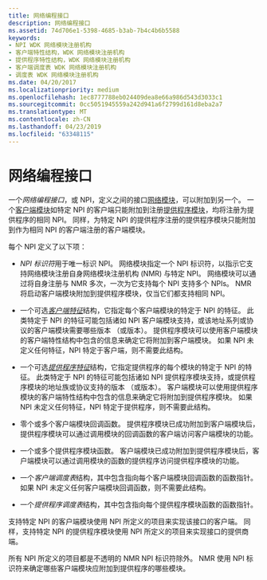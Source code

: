 ```yaml
---
title: 网络编程接口
description: 网络编程接口
ms.assetid: 74d706e1-5398-4685-b3ab-7b4c4b6b5588
keywords:
- NPI WDK 网络模块注册机构
- 客户端特性结构，WDK 网络模块注册机构
- 提供程序特性结构，WDK 网络模块注册机构
- 客户端调度表 WDK 网络模块注册机构
- 调度表 WDK 网络模块注册机构
ms.date: 04/20/2017
ms.localizationpriority: medium
ms.openlocfilehash: 1ec8777788eb024409dea8e66a986d543d3033c1
ms.sourcegitcommit: 0cc5051945559a242d941a6f2799d161d8eba2a7
ms.translationtype: MT
ms.contentlocale: zh-CN
ms.lasthandoff: 04/23/2019
ms.locfileid: "63348115"
---
```

# <a name="network-programming-interface"></a>网络编程接口


一个*网络编程接口*，或 NPI，定义之间的接口[网络模块](network-module.md)，可以附加到另一个。 一个[客户端模块](client-module.md)如特定 NPI 的客户端只能附加到注册[提供程序模块](provider-module.md)，均将注册为提供程序的相同 NPI。 同样，为特定 NPI 的提供程序注册的提供程序模块只能附加到作为相同 NPI 的客户端注册的客户端模块。

每个 NPI 定义了以下项：

-   *NPI 标识符*用于唯一标识 NPI。 网络模块指定一个 NPI 标识符，以指示它支持网络模块注册自身网络模块注册机构 (NMR) 与特定 NPI。 网络模块可以通过将自身注册与 NMR 多次，一次为它支持每个 NPI 支持多个 NPIs。 NMR 将启动客户端模块附加到提供程序模块，仅当它们都支持相同 NPI。

-   一个可选[*客户端特征*](https://msdn.microsoft.com/library/windows/hardware/ff568812)结构，它指定每个客户端模块的特定于 NPI 的特征。 此类特定于 NPI 的特征可能包括诸如 NPI 客户端模块支持，或该地址系列或协议的客户端模块需要哪些版本 （或版本）。 提供程序模块可以使用客户端模块的客户端特性结构中包含的信息来确定它将附加到客户端模块。 如果 NPI 未定义任何特征，NPI 特定于客户端，则不需要此结构。

-   一个可选[*提供程序特征*](https://msdn.microsoft.com/library/windows/hardware/ff568814)结构，它指定提供程序的每个模块的特定于 NPI 的特征。 此类特定于 NPI 的特征可能包括诸如 NPI 提供程序模块支持，或提供程序模块的地址族或协议支持的版本 （或版本）。 客户端模块可以使用提供程序模块的客户端特性结构中包含的信息来确定它将附加到提供程序模块。 如果 NPI 未定义任何特征，NPI 特定于提供程序，则不需要此结构。

-   零个或多个客户端模块回调函数。 提供程序模块已成功附加到客户端模块后，提供程序模块可以通过调用模块的回调函数的客户端访问客户端模块的功能。

-   一个或多个提供程序模块函数。 客户端模块已成功附加到提供程序模块后，客户端模块可以通过调用模块的函数的提供程序访问提供程序模块的功能。

-   一个*客户端调度表*结构，其中包含指向每个客户端模块回调函数的函数指针。 如果 NPI 未定义任何客户端模块回调函数，则不需要此结构。

-   一个*提供程序调度表*结构，其中包含指向每个提供程序模块函数的函数指针。

支持特定 NPI 的客户端模块使用 NPI 所定义的项目来实现该接口的客户端。 同样，支持特定 NPI 的提供程序模块使用 NPI 所定义的项目来实现接口的提供商端。

所有 NPI 所定义的项目都是不透明的 NMR NPI 标识符除外。 NMR 使用 NPI 标识符来确定哪些客户端模块应附加到提供程序的哪些模块。

 

 





